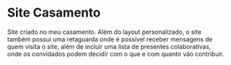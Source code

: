 # Site Casamento

Site criado no meu casamento. Além do layout personalizado, o site também possui uma retaguarda onde é possível
receber mensagens de quem visita o site, além de incluir uma lista de presentes colaborativas, onde os convidados 
podem decidir com o que e com quanto vão contribuir.
